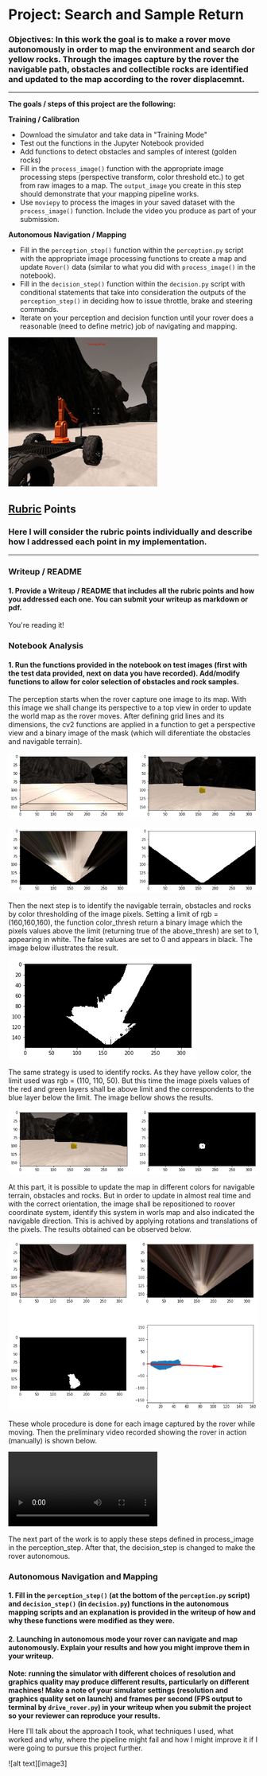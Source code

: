 # Project: Search and Sample Return
### Objectives: In this work the goal is to make a rover move autonomously in order to map the environment and search dor yellow rocks. Through the images capture by the rover the navigable path, obstacles and collectible rocks are identified and updated to the map according to the rover displacemnt.

---

**The goals / steps of this project are the following:**  

**Training / Calibration**  

* Download the simulator and take data in "Training Mode"
* Test out the functions in the Jupyter Notebook provided
* Add functions to detect obstacles and samples of interest (golden rocks)
* Fill in the `process_image()` function with the appropriate image processing steps (perspective transform, color threshold etc.) to get from raw images to a map.  The `output_image` you create in this step should demonstrate that your mapping pipeline works.
* Use `moviepy` to process the images in your saved dataset with the `process_image()` function.  Include the video you produce as part of your submission.

**Autonomous Navigation / Mapping**

* Fill in the `perception_step()` function within the `perception.py` script with the appropriate image processing functions to create a map and update `Rover()` data (similar to what you did with `process_image()` in the notebook). 
* Fill in the `decision_step()` function within the `decision.py` script with conditional statements that take into consideration the outputs of the `perception_step()` in deciding how to issue throttle, brake and steering commands. 
* Iterate on your perception and decision function until your rover does a reasonable (need to define metric) job of navigating and mapping.  

[//]: # (Image References)

![image1](https://github.com/udacity/RoboND-Rover-Project/blob/master/misc/rover_image.jpg)

## [Rubric](https://review.udacity.com/#!/rubrics/916/view) Points
### Here I will consider the rubric points individually and describe how I addressed each point in my implementation.  

---
### Writeup / README

#### 1. Provide a Writeup / README that includes all the rubric points and how you addressed each one.  You can submit your writeup as markdown or pdf.  

You're reading it!

### Notebook Analysis
#### 1. Run the functions provided in the notebook on test images (first with the test data provided, next on data you have recorded). Add/modify functions to allow for color selection of obstacles and rock samples.

The perception starts when the rover capture one image to its map. With this image we shall change its perspective to a top view in order to update the world map as the rover moves. After defining grid lines and its dimensions, the cv2 functions are applied in a function to get a perspective view and a binary image of the mask (which will diferentiate the obstacles and navigable terrain).

![image2](https://github.com/gcrodriguez/RoboND-Rover-Project-/blob/master/Images_for_writeup/grid.png)

![image3](https://github.com/gcrodriguez/RoboND-Rover-Project-/blob/master/Images_for_writeup/perspective_navigable.png)

Then the next step is to identify the navigable terrain, obstacles and rocks by color thresholding of the image pixels. Setting a limit of rgb = (160,160,160), the function color_thresh return a binary image which the pixels values above the limit (returning true of the above_thresh) are set to 1, appearing in white. The false values are set to 0 and appears in black. The image below illustrates the result.

![image4](https://github.com/gcrodriguez/RoboND-Rover-Project-/blob/master/Images_for_writeup/color_thresh.png)

The same strategy is used to identify rocks. As they have yellow color, the limit used was rgb = (110, 110, 50). But this time the image pixels values of the red and green layers shall be above limit and the correspondents to the blue layer below the limit. The image bellow shows the results.

![image5](https://github.com/gcrodriguez/RoboND-Rover-Project-/blob/master/Images_for_writeup/rock_indetify.png)

At this part, it is possible to update the map in different colors for navigable terrain, obstacles and rocks. But in order to update in almost real time and with the correct orientation, the image shall be repositioned to roover coordinate system, identify this system in worls map and also indicated the navigable direction. This is achived by applying rotations and translations of the pixels. The results obtained can be observed below.

![image6](https://github.com/gcrodriguez/RoboND-Rover-Project-/blob/master/Images_for_writeup/direction.png)

These whole procedure is done for each image captured by the rover while moving. Then the preliminary video recorded showing the rover in action (manually) is shown below.

![Video1](https://github.com/gcrodriguez/RoboND-Rover-Project-/blob/master/test_mapping.mp4)


The next part of the work is to apply these steps defined in process_image in the perception_step. After that, the decision_step is changed to make the rover autonomous. 

### Autonomous Navigation and Mapping

#### 1. Fill in the `perception_step()` (at the bottom of the `perception.py` script) and `decision_step()` (in `decision.py`) functions in the autonomous mapping scripts and an explanation is provided in the writeup of how and why these functions were modified as they were.


#### 2. Launching in autonomous mode your rover can navigate and map autonomously.  Explain your results and how you might improve them in your writeup.  

**Note: running the simulator with different choices of resolution and graphics quality may produce different results, particularly on different machines!  Make a note of your simulator settings (resolution and graphics quality set on launch) and frames per second (FPS output to terminal by `drive_rover.py`) in your writeup when you submit the project so your reviewer can reproduce your results.**

Here I'll talk about the approach I took, what techniques I used, what worked and why, where the pipeline might fail and how I might improve it if I were going to pursue this project further.  



![alt text][image3]


